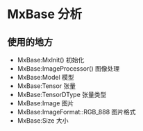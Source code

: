 # MxBase 分析

## 使用的地方
* MxBase:MxInit() 初始化
* MxBase:ImageProcessor() 图像处理
* MxBase:Model 模型
* MxBase:Tensor 张量
* MxBase:TensorDType 张量类型
* MxBase:Image 图片
* MxBase:ImageFormat::RGB_888 图片格式
* MxBase:Size 大小
